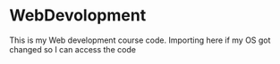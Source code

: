 # WebDevolopment
This is my Web development course code. Importing here if my OS got changed so I can access the code 

